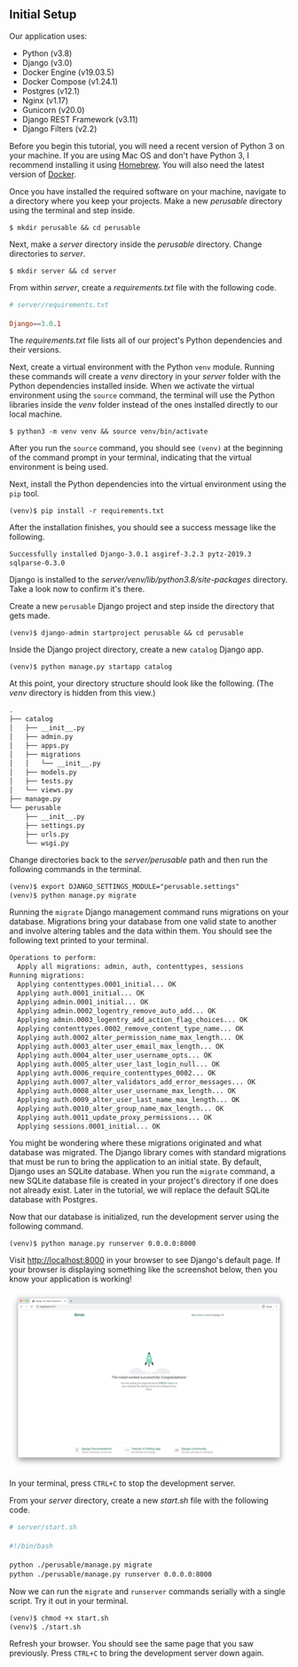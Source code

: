 ## Initial Setup

Our application uses:

- Python (v3.8)
- Django (v3.0)
- Docker Engine (v19.03.5)
- Docker Compose (v1.24.1)
- Postgres (v12.1)
- Nginx (v1.17)
- Gunicorn (v20.0)
- Django REST Framework (v3.11)
- Django Filters (v2.2)

Before you begin this tutorial, you will need a recent version of Python 3 on your machine. If you are using Mac OS and don't have Python 3, I recommend installing it using [Homebrew](https://docs.python-guide.org/starting/install3/osx/). You will also need the latest version of [Docker](https://hub.docker.com/editions/community/docker-ce-desktop-mac).

Once you have installed the required software on your machine, navigate to a directory where you keep your projects. Make a new *perusable* directory using the terminal and step inside.

```
$ mkdir perusable && cd perusable
```

Next, make a *server* directory inside the *perusable* directory. Change directories to *server*.

```
$ mkdir server && cd server
```

From within *server*, create a *requirements.txt* file with the following code.

```conf
# server/requirements.txt

Django==3.0.1
```

The *requirements.txt* file lists all of our project's Python dependencies and their versions.

Next, create a virtual environment with the Python `venv` module. Running these commands will create a *venv* directory in your *server* folder with the Python dependencies installed inside. When we activate the virtual environment using the `source` command, the terminal will use the Python libraries inside the *venv* folder instead of the ones installed directly to our local machine.

```
$ python3 -m venv venv && source venv/bin/activate
```

After you run the `source` command, you should see `(venv)` at the beginning of the command prompt in your terminal, indicating that the virtual environment is being used.

Next, install the Python dependencies into the virtual environment using the `pip` tool.

```
(venv)$ pip install -r requirements.txt
```

After the installation finishes, you should see a success message like the following.

```
Successfully installed Django-3.0.1 asgiref-3.2.3 pytz-2019.3 sqlparse-0.3.0
```

Django is installed to the *server/venv/lib/python3.8/site-packages* directory. Take a look now to confirm it's there.

Create a new `perusable` Django project and step inside the directory that gets made.

```
(venv)$ django-admin startproject perusable && cd perusable
```

Inside the Django project directory, create a new `catalog` Django app.

```
(venv)$ python manage.py startapp catalog
```

At this point, your directory structure should look like the following. (The *venv* directory is hidden from this view.)

```
.
├── catalog
│   ├── __init__.py
│   ├── admin.py
│   ├── apps.py
│   ├── migrations
│   │   └── __init__.py
│   ├── models.py
│   ├── tests.py
│   └── views.py
├── manage.py
└── perusable
    ├── __init__.py
    ├── settings.py
    ├── urls.py
    └── wsgi.py
```

Change directories back to the *server/perusable* path and then run the following commands in the terminal.

```
(venv)$ export DJANGO_SETTINGS_MODULE="perusable.settings"
(venv)$ python manage.py migrate
```

Running the `migrate` Django management command runs migrations on your database. Migrations bring your database from one valid state to another and involve altering tables and the data within them. You should see the following text printed to your terminal.

```
Operations to perform:
  Apply all migrations: admin, auth, contenttypes, sessions
Running migrations:
  Applying contenttypes.0001_initial... OK
  Applying auth.0001_initial... OK
  Applying admin.0001_initial... OK
  Applying admin.0002_logentry_remove_auto_add... OK
  Applying admin.0003_logentry_add_action_flag_choices... OK
  Applying contenttypes.0002_remove_content_type_name... OK
  Applying auth.0002_alter_permission_name_max_length... OK
  Applying auth.0003_alter_user_email_max_length... OK
  Applying auth.0004_alter_user_username_opts... OK
  Applying auth.0005_alter_user_last_login_null... OK
  Applying auth.0006_require_contenttypes_0002... OK
  Applying auth.0007_alter_validators_add_error_messages... OK
  Applying auth.0008_alter_user_username_max_length... OK
  Applying auth.0009_alter_user_last_name_max_length... OK
  Applying auth.0010_alter_group_name_max_length... OK
  Applying auth.0011_update_proxy_permissions... OK
  Applying sessions.0001_initial... OK
```

You might be wondering where these migrations originated and what database was migrated. The Django library comes with standard migrations that must be run to bring the application to an initial state. By default, Django uses an SQLite database. When you run the `migrate` command, a new SQLite database file is created in your project's directory if one does not already exist. Later in the tutorial, we will replace the default SQLite database with Postgres.

Now that our database is initialized, run the development server using the following command.

```
(venv)$ python manage.py runserver 0.0.0.0:8000
```

Visit [http://localhost:8000](http://localhost:8000) in your browser to see Django's default page. If your browser is displaying something like the screenshot below, then you know your application is working!

![default Django page](/images/01_default_django_page.png)

In your terminal, press `CTRL+C` to stop the development server.

From your *server* directory, create a new *start.sh* file with the following code.

```sh
# server/start.sh

#!/bin/bash

python ./perusable/manage.py migrate
python ./perusable/manage.py runserver 0.0.0.0:8000
```

Now we can run the `migrate` and `runserver` commands serially with a single script. Try it out in your terminal.

```
(venv)$ chmod +x start.sh
(venv)$ ./start.sh
```

Refresh your browser. You should see the same page that you saw previously. Press `CTRL+C` to bring the development server down again.
